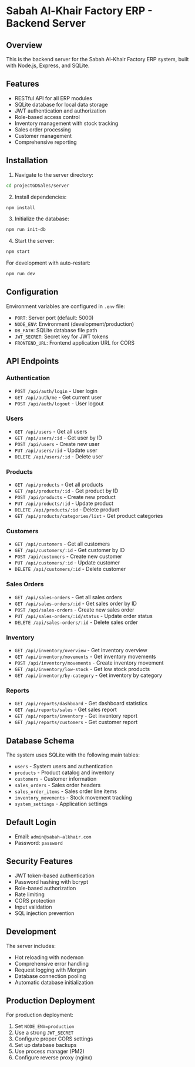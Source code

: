 # Sabah Al-Khair Factory ERP - Backend Server

## Overview
This is the backend server for the Sabah Al-Khair Factory ERP system, built with Node.js, Express, and SQLite.

## Features
- RESTful API for all ERP modules
- SQLite database for local data storage
- JWT authentication and authorization
- Role-based access control
- Inventory management with stock tracking
- Sales order processing
- Customer management
- Comprehensive reporting

## Installation

1. Navigate to the server directory:
```bash
cd projectGDSales/server
```

2. Install dependencies:
```bash
npm install
```

3. Initialize the database:
```bash
npm run init-db
```

4. Start the server:
```bash
npm start
```

For development with auto-restart:
```bash
npm run dev
```

## Configuration

Environment variables are configured in `.env` file:

- `PORT`: Server port (default: 5000)
- `NODE_ENV`: Environment (development/production)
- `DB_PATH`: SQLite database file path
- `JWT_SECRET`: Secret key for JWT tokens
- `FRONTEND_URL`: Frontend application URL for CORS

## API Endpoints

### Authentication
- `POST /api/auth/login` - User login
- `GET /api/auth/me` - Get current user
- `POST /api/auth/logout` - User logout

### Users
- `GET /api/users` - Get all users
- `GET /api/users/:id` - Get user by ID
- `POST /api/users` - Create new user
- `PUT /api/users/:id` - Update user
- `DELETE /api/users/:id` - Delete user

### Products
- `GET /api/products` - Get all products
- `GET /api/products/:id` - Get product by ID
- `POST /api/products` - Create new product
- `PUT /api/products/:id` - Update product
- `DELETE /api/products/:id` - Delete product
- `GET /api/products/categories/list` - Get product categories

### Customers
- `GET /api/customers` - Get all customers
- `GET /api/customers/:id` - Get customer by ID
- `POST /api/customers` - Create new customer
- `PUT /api/customers/:id` - Update customer
- `DELETE /api/customers/:id` - Delete customer

### Sales Orders
- `GET /api/sales-orders` - Get all sales orders
- `GET /api/sales-orders/:id` - Get sales order by ID
- `POST /api/sales-orders` - Create new sales order
- `PUT /api/sales-orders/:id/status` - Update order status
- `DELETE /api/sales-orders/:id` - Delete sales order

### Inventory
- `GET /api/inventory/overview` - Get inventory overview
- `GET /api/inventory/movements` - Get inventory movements
- `POST /api/inventory/movements` - Create inventory movement
- `GET /api/inventory/low-stock` - Get low stock products
- `GET /api/inventory/by-category` - Get inventory by category

### Reports
- `GET /api/reports/dashboard` - Get dashboard statistics
- `GET /api/reports/sales` - Get sales report
- `GET /api/reports/inventory` - Get inventory report
- `GET /api/reports/customers` - Get customer report

## Database Schema

The system uses SQLite with the following main tables:

- `users` - System users and authentication
- `products` - Product catalog and inventory
- `customers` - Customer information
- `sales_orders` - Sales order headers
- `sales_order_items` - Sales order line items
- `inventory_movements` - Stock movement tracking
- `system_settings` - Application settings

## Default Login

- Email: `admin@sabah-alkhair.com`
- Password: `password`

## Security Features

- JWT token-based authentication
- Password hashing with bcrypt
- Role-based authorization
- Rate limiting
- CORS protection
- Input validation
- SQL injection prevention

## Development

The server includes:
- Hot reloading with nodemon
- Comprehensive error handling
- Request logging with Morgan
- Database connection pooling
- Automatic database initialization

## Production Deployment

For production deployment:

1. Set `NODE_ENV=production`
2. Use a strong `JWT_SECRET`
3. Configure proper CORS settings
4. Set up database backups
5. Use process manager (PM2)
6. Configure reverse proxy (nginx)